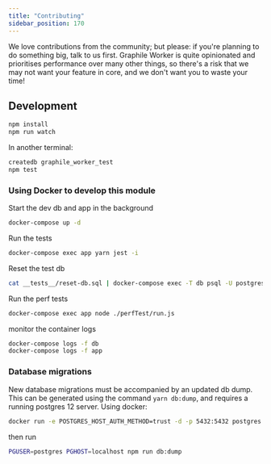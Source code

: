 ```yaml
---
title: "Contributing"
sidebar_position: 170
---
```


We love contributions from the community; but please: if you're planning to do
something big, talk to us first. Graphile Worker is quite opinionated and
prioritises performance over many other things, so there's a risk that we may
not want your feature in core, and we don't want you to waste your time!

## Development

```sh npm2yarn
npm install
npm run watch
```

In another terminal:

```sh npm2yarn
createdb graphile_worker_test
npm test
```

### Using Docker to develop this module

Start the dev db and app in the background

```sh
docker-compose up -d
```

Run the tests

```sh
docker-compose exec app yarn jest -i
```

Reset the test db

```sh
cat __tests__/reset-db.sql | docker-compose exec -T db psql -U postgres -v GRAPHILE_WORKER_SCHEMA=graphile_worker graphile_worker_test
```

Run the perf tests

```sh
docker-compose exec app node ./perfTest/run.js
```

monitor the container logs

```sh
docker-compose logs -f db
docker-compose logs -f app
```

### Database migrations

New database migrations must be accompanied by an updated db dump. This can be
generated using the command `yarn db:dump`, and requires a running postgres 12
server. Using docker:

```sh
docker run -e POSTGRES_HOST_AUTH_METHOD=trust -d -p 5432:5432 postgres:12
```

then run

```sh npm2yarn
PGUSER=postgres PGHOST=localhost npm run db:dump
```
